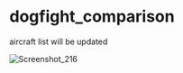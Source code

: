 # dogfight_comparison
aircraft list will be updated

                                                              

![Screenshot_216](https://github.com/baykalfurkan/dogfight_comparison/assets/120893520/806dccc3-5781-42c1-935c-ce3870daf9cc)
